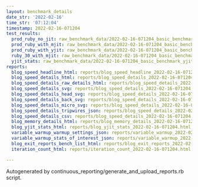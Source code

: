 ```yaml
---
layout: benchmark_details
date_str: '2022-02-16'
time_str: '07:12:04'
timestamp: 2022-02-16-071204
test_results:
  prod_ruby_no_jit: raw_benchmark_data/2022-02-16-071204_basic_benchmark_prod_ruby_no_jit.json
  prod_ruby_with_mjit: raw_benchmark_data/2022-02-16-071204_basic_benchmark_prod_ruby_with_mjit.json
  prod_ruby_with_yjit: raw_benchmark_data/2022-02-16-071204_basic_benchmark_prod_ruby_with_yjit.json
  ruby_30_with_mjit: raw_benchmark_data/2022-02-16-071204_basic_benchmark_ruby_30_with_mjit.json
  yjit_stats: raw_benchmark_data/2022-02-16-071204_basic_benchmark_yjit_stats.json
reports:
  blog_speed_headline_html: reports/blog_speed_headline_2022-02-16-071204.html
  blog_speed_details_html: reports/blog_speed_details_2022-02-16-071204.html
  blog_speed_details_raw_details_html: reports/blog_speed_details_2022-02-16-071204.raw_details.html
  blog_speed_details_svg: reports/blog_speed_details_2022-02-16-071204.svg
  blog_speed_details_head_svg: reports/blog_speed_details_2022-02-16-071204.head.svg
  blog_speed_details_back_svg: reports/blog_speed_details_2022-02-16-071204.back.svg
  blog_speed_details_micro_svg: reports/blog_speed_details_2022-02-16-071204.micro.svg
  blog_speed_details_tripwires_json: reports/blog_speed_details_2022-02-16-071204.tripwires.json
  blog_speed_details_csv: reports/blog_speed_details_2022-02-16-071204.csv
  blog_memory_details_html: reports/blog_memory_details_2022-02-16-071204.html
  blog_yjit_stats_html: reports/blog_yjit_stats_2022-02-16-071204.html
  variable_warmup_warmup_settings_json: reports/variable_warmup_2022-02-16-071204.warmup_settings.json
  variable_warmup_stats_of_interest_json: reports/variable_warmup_2022-02-16-071204.stats_of_interest.json
  blog_exit_reports_bench_list_html: reports/blog_exit_reports_2022-02-16-071204.bench_list.html
  iteration_count_html: reports/iteration_count_2022-02-16-071204.html

---
```

Autogenerated by continuous_reporting/generate_and_upload_reports.rb script.
